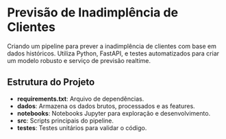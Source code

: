 # Previsão de Inadimplência de Clientes

Criando um pipeline para prever a inadimplência de clientes com base em dados históricos. Utiliza Python, FastAPI, e testes automatizados para criar um modelo robusto e serviço de previsão realtime.

## Estrutura do Projeto

- **requirements.txt**: Arquivo de dependências.
- **dados**: Armazena os dados brutos, processados e as features.
- **notebooks**: Notebooks Jupyter para exploração e desenvolvimento.
- **src**: Scripts principais do pipeline.
- **testes**: Testes unitários para validar o código.

